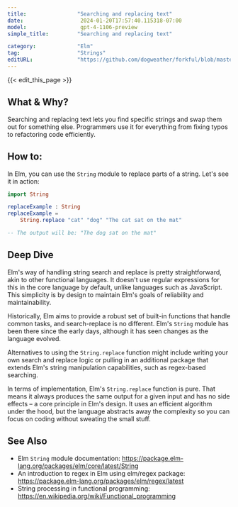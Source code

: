 ```yaml
---
title:                "Searching and replacing text"
date:                  2024-01-20T17:57:40.115318-07:00
model:                 gpt-4-1106-preview
simple_title:         "Searching and replacing text"

category:             "Elm"
tag:                  "Strings"
editURL:              "https://github.com/dogweather/forkful/blob/master/content/en/elm/searching-and-replacing-text.md"
---
```


{{< edit_this_page >}}

## What & Why?
Searching and replacing text lets you find specific strings and swap them out for something else. Programmers use it for everything from fixing typos to refactoring code efficiently.

## How to:
In Elm, you can use the `String` module to replace parts of a string. Let's see it in action:

```Elm
import String

replaceExample : String
replaceExample =
    String.replace "cat" "dog" "The cat sat on the mat"

-- The output will be: "The dog sat on the mat"
```

## Deep Dive
Elm's way of handling string search and replace is pretty straightforward, akin to other functional languages. It doesn't use regular expressions for this in the core language by default, unlike languages such as JavaScript. This simplicity is by design to maintain Elm's goals of reliability and maintainability.

Historically, Elm aims to provide a robust set of built-in functions that handle common tasks, and search-replace is no different. Elm's `String` module has been there since the early days, although it has seen changes as the language evolved.

Alternatives to using the `String.replace` function might include writing your own search and replace logic or pulling in an additional package that extends Elm's string manipulation capabilities, such as regex-based searching.

In terms of implementation, Elm's `String.replace` function is pure. That means it always produces the same output for a given input and has no side effects – a core principle in Elm's design. It uses an efficient algorithm under the hood, but the language abstracts away the complexity so you can focus on coding without sweating the small stuff.

## See Also
- Elm `String` module documentation: https://package.elm-lang.org/packages/elm/core/latest/String
- An introduction to regex in Elm using elm/regex package: https://package.elm-lang.org/packages/elm/regex/latest
- String processing in functional programming: https://en.wikipedia.org/wiki/Functional_programming
